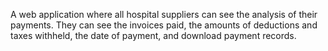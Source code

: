 A web application where all hospital suppliers can see the analysis of their payments. They can see the invoices paid, the amounts of deductions and taxes withheld, the date of payment, and download payment records.